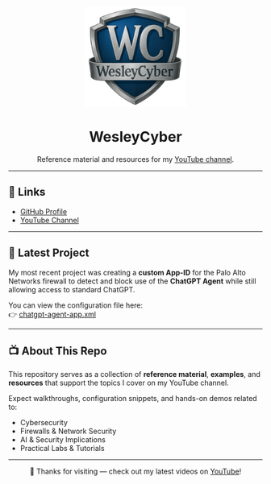 <p align="center">
  <img src="images/logo.png" alt="WesleyCyber Logo" width="200"/>
</p>

<h1 align="center">WesleyCyber</h1>

<p align="center">
  Reference material and resources for my <a href="https://www.youtube.com/@wesleycyber">YouTube channel</a>.
</p>

---

## 🔗 Links

- [GitHub Profile](https://github.com/bellemanwesley)  
- [YouTube Channel](https://www.youtube.com/@wesleycyber)  

---

## 📌 Latest Project

My most recent project was creating a **custom App-ID** for the Palo Alto Networks firewall to detect and block use of the **ChatGPT Agent** while still allowing access to standard ChatGPT.  

You can view the configuration file here:  
👉 [chatgpt-agent-app.xml](firewall/chatgpt-agent-app.xml)  

---

## 📺 About This Repo

This repository serves as a collection of **reference material**, **examples**, and **resources** that support the topics I cover on my YouTube channel.  

Expect walkthroughs, configuration snippets, and hands-on demos related to:  
- Cybersecurity  
- Firewalls & Network Security  
- AI & Security Implications  
- Practical Labs & Tutorials  

---

<p align="center">
  🚀 Thanks for visiting &mdash; check out my latest videos on 
  <a href="https://www.youtube.com/@wesleycyber">YouTube</a>!
</p>